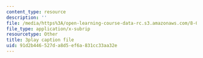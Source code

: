 ```yaml
---
content_type: resource
description: ''
file: /media/https%3A/open-learning-course-data-rc.s3.amazonaws.com/8-04-quantum-physics-i-spring-2016/91d2b446527da8d5ef6a831cc33aa32e_m7UT2Hr465o.srt
file_type: application/x-subrip
resourcetype: Other
title: 3play caption file
uid: 91d2b446-527d-a8d5-ef6a-831cc33aa32e
---
```

